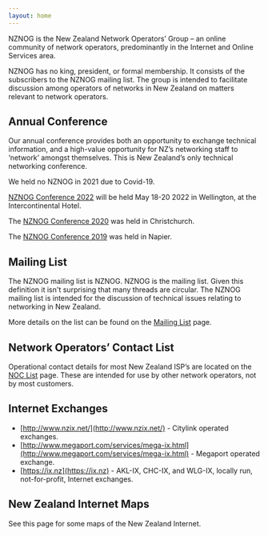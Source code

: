 ```yaml
---
layout: home
---
```

NZNOG is the New Zealand Network Operators’ Group – an online community of network operators, predominantly in the Internet and Online Services area.

NZNOG has no king, president, or formal membership. It consists of the subscribers to the NZNOG mailing list. The group is intended to facilitate discussion among operators of networks in New Zealand on matters relevant to network operators.

## Annual Conference
Our annual conference provides both an opportunity to exchange technical information, and a high-value opportunity for NZ’s networking staff to ‘network’ amongst themselves. This is New Zealand’s only technical networking conference.

We held no NZNOG in 2021 due to Covid-19.

[NZNOG Conference 2022](nznog-2022) will be held May 18-20 2022 in Wellington, at the Intercontinental Hotel.

The [NZNOG Conference 2020](nznog-2020) was held in Christchurch.

The [NZNOG Conference 2019](nznog-2019) was held in Napier.

## Mailing List
The NZNOG mailing list is NZNOG. NZNOG is the mailing list. Given this definition it isn't surprising that many threads are circular. The NZNOG mailing list is intended for the discussion of technical issues relating to networking in New Zealand.

More details on the list can be found on the [Mailing List](mailing-list) page.

## Network Operators’ Contact List
Operational contact details for most New Zealand ISP’s are located on the [NOC List](noc-list) page. These are intended for use by other network operators, not by most customers.

## Internet Exchanges
- [http://www.nzix.net/](http://www.nzix.net/) - Citylink operated exchanges.
- [http://www.megaport.com/services/mega-ix.html](http://www.megaport.com/services/mega-ix.html) - Megaport operated exchange.
- [https://ix.nz](https://ix.nz) - AKL-IX, CHC-IX, and WLG-IX, locally run, not-for-profit, Internet exchanges.

## New Zealand Internet Maps
See this page for some maps of the New Zealand Internet.
